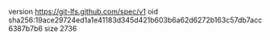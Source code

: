 version https://git-lfs.github.com/spec/v1
oid sha256:19ace29724ed1a1e41183d345d421b603b6a62d6272b163c57db7acc6387b7b6
size 2736
